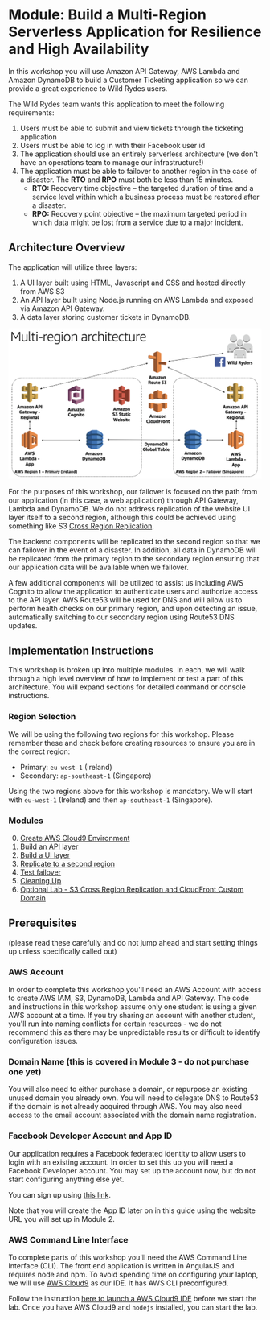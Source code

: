 # Module: Build a Multi-Region Serverless Application for Resilience and High Availability

In this workshop you will use Amazon API Gateway, AWS Lambda and Amazon
DynamoDB to build a Customer Ticketing application so we can provide a great
experience to Wild Rydes users.

The Wild Rydes team wants this application to meet the following requirements:

1. Users must be able to submit and view tickets through the ticketing application
2. Users must be able to log in with their Facebook user id
3. The application should use an entirely serverless architecture (we don't
   have an operations team to manage our infrastructure!)
4. The application must be able to failover to another region in the case of a
   disaster. The **RTO** and **RPO** must both be less than 15 minutes.
    * **RTO:** Recovery time objective – the targeted duration of time and a service
    level within which a business process must be restored after a disaster.
    * **RPO:** Recovery point objective –  the maximum targeted period in which data
    might be lost from a service due to a major incident.

## Architecture Overview

The application will utilize three layers:

1. A UI layer built using HTML, Javascript and CSS and hosted directly from
   AWS S3
2. An API layer built using Node.js running on AWS Lambda and exposed via
   Amazon API Gateway.
3. A data layer storing customer tickets in DynamoDB.

![Architecture diagram](images/architecture-1.png)

For the purposes of this workshop, our failover is focused on the path from
our application (in this case, a web application) through API Gateway,
Lambda and DynamoDB.  We do not address replication of the website UI layer
itself to a second region, although this could be achieved using something
like S3 [Cross Region
Replication](http://docs.aws.amazon.com/AmazonS3/latest/dev/crr.html).

The backend components will be replicated to the second region so that we can
failover in the event of a disaster. In addition, all data in DynamoDB will be
replicated from the primary region to the secondary region ensuring that our
application data will be available when we failover.

A few additional components will be utilized to assist us including AWS
Cognito to allow the application to authenticate users and authorize access to
the API layer. AWS Route53 will be used for DNS and will allow us to perform
health checks on our primary region, and upon detecting an issue,
automatically switching to our secondary region using Route53 DNS updates.

## Implementation Instructions

This workshop is broken up into multiple modules. In each, we will walk
through a high level overview of how to implement or test a part of this
architecture. You will expand sections for detailed command or console instructions.

### Region Selection

We will be using the following two regions for this workshop. Please remember
these and check before creating resources to ensure you are in the correct
region:
* Primary: `eu-west-1` (Ireland)
* Secondary: `ap-southeast-1` (Singapore)

Using the two regions above for this workshop is mandatory.  We will start with
`eu-west-1` (Ireland) and then `ap-southeast-1` (Singapore). 

### Modules
0. [Create AWS Cloud9 Environment](0_Cloud9/README.md)
1. [Build an API layer](1_API/README.md)
2. [Build a UI layer](2_UI/README.md)
3. [Replicate to a second region](3_Route53/README.md)
4. [Test failover](4_Testing/README.md)
5. [Cleaning Up](5_Cleanup/README.md)
6. [Optional Lab - S3 Cross Region Replication and CloudFront Custom Domain](6_S3Replication/README.md)


## Prerequisites
(please read these carefully and do not jump ahead and start setting things up
unless specifically called out)

### AWS Account

In order to complete this workshop you'll need an AWS Account with access to
create AWS IAM, S3, DynamoDB, Lambda and API Gateway. The code and
instructions in this workshop assume only one student is using a given AWS
account at a time. If you try sharing an account with another student, you'll
run into naming conflicts for certain resources - we do not recommend this as
there may be unpredictable results or difficult to identify configuration issues.

### Domain Name (this is covered in Module 3 - do not purchase one yet)

You will also need to either purchase a domain, or repurpose an existing
unused domain you already own.  You will need to delegate DNS to Route53 if
the domain is not already acquired through AWS.  You may also need access to
the email account associated with the domain name registration.

### Facebook Developer Account and App ID

Our application requires a Facebook federated identity to
allow users to login with an existing account. In order to set this up you
will need a Facebook Developer account.  You may set up the account now, but
do not start configuring anything else yet.

You can sign up using [this link](https://developers.facebook.com/docs/apps/register/).

Note that you will create the App ID later on in this guide using the
website URL you will set up in Module 2.


### AWS Command Line Interface

To complete parts of this workshop you'll need the AWS Command Line Interface
(CLI). The front end application is written in AngularJS and requires node and npm. To avoid spending time on configuring your laptop, we will use [AWS Cloud9](https://aws.amazon.com/cloud9/) as our IDE. It has AWS CLI preconfigured.

Follow the instruction [here to launch a AWS Cloud9 IDE](0_Cloud9/README.md) before we start the lab. Once you have AWS Cloud9 and `nodejs` installed, you can start the lab.
